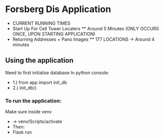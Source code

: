 # Forsberg Dis Application #
* CURRENT RUNNING TIMES
* Start Up For Cell Tower Locaters
** Around 5 Minutes (ONLY OCCURS ONCE, UPON STARTING APPLICATION)
* Returning Addresses + Pano Images
** 177 LOCATIONS -> Around 4 minutes 

## Using the application ##
Need to first initialise database
In python console:
* 1.) from app import init_db
* 2.) init_db()

### To run the application: ###
Make sure inside venv
* -> venv/Scripts/activate
* Then:
* Flask run


